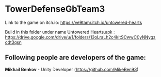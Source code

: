 # TowerDefenseGbTeam3
Link to the game on  itch.io: https://ve9tamr.itch.io/untowered-hearts

Build in this folder under name Untowered Hearts.apk : https://drive.google.com/drive/u/1/folders/13oLraLh2c4kltSCwwC0yNNygzcdt3qsn

## Following people are developers of the game:

**Mikhail Benkov** - Unity Developer (https://github.com/MikeBen93)
